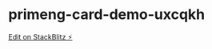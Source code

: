 # primeng-card-demo-uxcqkh

[Edit on StackBlitz ⚡️](https://stackblitz.com/edit/primeng-card-demo-uxcqkh)